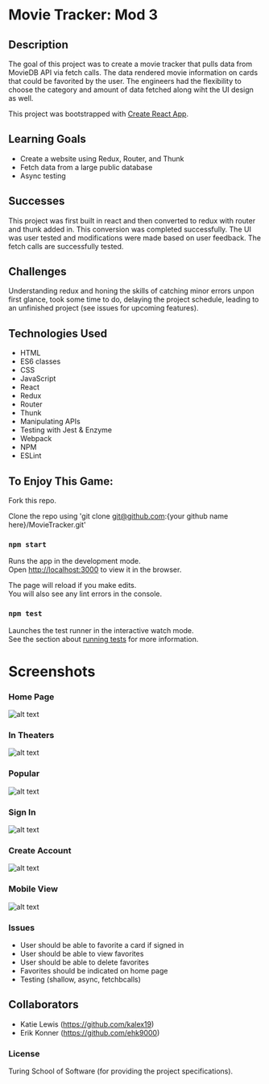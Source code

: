 # Movie Tracker: Mod 3

## Description

The goal of this project was to create a movie tracker that pulls data from MovieDB API via fetch calls. The data rendered movie information on cards that could be favorited by the user. The engineers had the flexibility to choose the category and amount of data fetched along wiht the UI design as well.

This project was bootstrapped with [Create React App](https://github.com/facebook/create-react-app). 

## Learning Goals

* Create a website using Redux, Router, and Thunk
* Fetch data from a large public database
* Async testing

## Successes

This project was first built in react and then converted to redux with router and thunk added in. This conversion was completed successfully. The UI was user tested and modifications were made based on user feedback. The fetch calls are successfully tested. 

## Challenges

Understanding redux and honing the skills of catching minor errors unpon first glance, took some time to do, delaying the project schedule, leading to an unfinished project (see issues for upcoming features).


## Technologies Used

* HTML 
* ES6 classes
* CSS
* JavaScript
* React
* Redux
* Router
* Thunk
* Manipulating APIs
* Testing with Jest & Enzyme
* Webpack
* NPM
* ESLint

## To Enjoy This Game:

Fork this repo. 

Clone the repo using 'git clone git@github.com:{your github name here}/MovieTracker.git'

### `npm start`

Runs the app in the development mode.<br>
Open [http://localhost:3000](http://localhost:3000) to view it in the browser.

The page will reload if you make edits.<br>
You will also see any lint errors in the console.

### `npm test`

Launches the test runner in the interactive watch mode.<br>
See the section about [running tests](https://facebook.github.io/create-react-app/docs/running-tests) for more information.

# Screenshots

### Home Page

![alt text](src/images/HomePage.png "Home Page")

### In Theaters

![alt text](src/images/Header.png "In Theaters")

### Popular

![alt text](src/images/Points.png "Popular")

### Sign In

![alt text](src/images/GameOver.png "Sign In")


### Create Account

![alt text](src/images/GameOver.png "Create Account")

### Mobile View

![alt text](src/images/MobileView.png "Mobile View")

### Issues
* User should be able to favorite a card if signed in
* User should be able to view favorites
* User should be able to delete favorites
* Favorites should be indicated on home page
* Testing (shallow, async, fetchbcalls)

## Collaborators
* Katie Lewis (https://github.com/kalex19)
* Erik Konner (https://github.com/ehk9000)

### License
Turing School of Software (for providing the project specifications).

